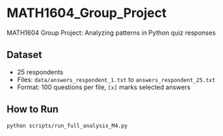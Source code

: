 # MATH1604_Group_Project
MATH1604 Group Project: Analyzing patterns in Python quiz responses 

## Dataset
- 25 respondents
- Files: `data/answers_respondent_1.txt` to `answers_respondent_25.txt`
- Format: 100 questions per file, `[x]` marks selected answers

## How to Run
```bash
python scripts/run_full_analysis_M4.py
